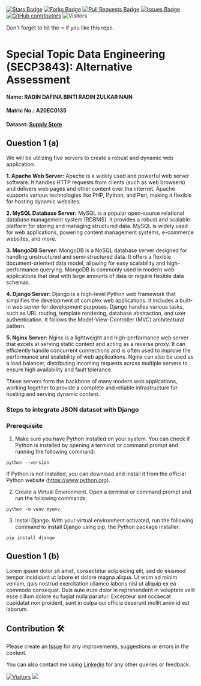
<a href="https://github.com/drshahizan/SECP3843/stargazers"><img src="https://img.shields.io/github/stars/drshahizan/SECP3843" alt="Stars Badge"/></a>
<a href="https://github.com/drshahizan/SECP3843/network/members"><img src="https://img.shields.io/github/forks/drshahizan/SECP3843" alt="Forks Badge"/></a>
<a href="https://github.com/drshahizan/SECP3843/pulls"><img src="https://img.shields.io/github/issues-pr/drshahizan/SECP3843" alt="Pull Requests Badge"/></a>
<a href="https://github.com/drshahizan/SECP3843/issues"><img src="https://img.shields.io/github/issues/drshahizan/SECP3843" alt="Issues Badge"/></a>
<a href="https://github.com/drshahizan/SECP3843/graphs/contributors"><img alt="GitHub contributors" src="https://img.shields.io/github/contributors/drshahizan/SECP3843?color=2b9348"></a>
![Visitors](https://api.visitorbadge.io/api/visitors?path=https%3A%2F%2Fgithub.com%2Fdrshahizan%2FSECP3843&labelColor=%23d9e3f0&countColor=%23697689&style=flat)


Don't forget to hit the :star: if you like this repo.

# Special Topic Data Engineering (SECP3843): Alternative Assessment

#### Name: RADIN DAFINA BINTI RADIN ZULKAR NAIN
#### Matric No.: A20EC0135
#### Dataset: [Supply Store](https://github.com/drshahizan/dataset/tree/main/mongodb/01-sales)

## Question 1 (a)
We will be utilizing five servers to create a robust and dynamic web application:

  **1. Apache Web Server:** Apache is a widely used and powerful web server software. It handles HTTP requests from clients (such as web browsers) and delivers web pages and other content over the internet. Apache supports various technologies like PHP, Python, and Perl, making it flexible for hosting dynamic websites.
  
  **2. MySQL Database Server:** MySQL is a popular open-source relational database management system (RDBMS). It provides a robust and scalable platform for storing and managing structured data. MySQL is widely used for web applications, powering content management systems, e-commerce websites, and more.
  
  **3. MongoDB Server:** MongoDB is a NoSQL database server designed for handling unstructured and semi-structured data. It offers a flexible document-oriented data model, allowing for easy scalability and high-performance querying. MongoDB is commonly used in modern web applications that deal with large amounts of data or require flexible data schemas.
  
  **4. Django Server:** Django is a high-level Python web framework that simplifies the development of complex web applications. It includes a built-in web server for development purposes. Django handles various tasks, such as URL routing, template rendering, database abstraction, and user authentication. It follows the Model-View-Controller (MVC) architectural pattern.
  
  **5. Nginx Server:** Nginx is a lightweight and high-performance web server that excels at serving static content and acting as a reverse proxy. It can efficiently handle concurrent connections and is often used to improve the performance and scalability of web applications. Nginx can also be used as a load balancer, distributing incoming requests across multiple servers to ensure high availability and fault tolerance.

These servers form the backbone of many modern web applications, working together to provide a complete and reliable infrastructure for hosting and serving dynamic content.

### Steps to integrate JSON dataset with Django

### Prerequisite
  1. Make sure you have Python installed on your system. You can check if Python is installed by opening a terminal or command prompt and running the following command:

```
python --version
```

If Python is not installed, you can download and install it from the   official Python website (https://www.python.org).

  2.  Create a Virtual Environment. Open a terminal or command prompt and run the following commands:
```
python -m venv myenv
```
  3.  Install Django.
With your virtual environment activated, run the following command to install Django using pip, the Python package installer:

```
pip install django
```

     

## Question 1 (b)
Lorem ipsum dolor sit amet, consectetur adipisicing elit, sed do eiusmod tempor incididunt ut labore et dolore magna aliqua. Ut enim ad minim veniam, quis nostrud exercitation ullamco laboris nisi ut aliquip ex ea commodo consequat. Duis aute irure dolor in reprehenderit in voluptate velit esse cillum dolore eu fugiat nulla pariatur. Excepteur sint occaecat cupidatat non proident, sunt in culpa qui officia deserunt mollit anim id est laborum.





## Contribution 🛠️
Please create an [Issue](https://github.com/drshahizan/special-topic-data-engineering/issues) for any improvements, suggestions or errors in the content.

You can also contact me using [Linkedin](https://www.linkedin.com/in/drshahizan/) for any other queries or feedback.

[![Visitors](https://api.visitorbadge.io/api/visitors?path=https%3A%2F%2Fgithub.com%2Fdrshahizan&labelColor=%23697689&countColor=%23555555&style=plastic)](https://visitorbadge.io/status?path=https%3A%2F%2Fgithub.com%2Fdrshahizan)
![](https://hit.yhype.me/github/profile?user_id=81284918)


